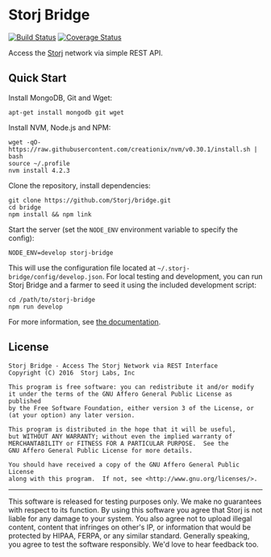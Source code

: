 Storj Bridge
============

[![Build Status](https://img.shields.io/travis/Storj/bridge.svg?style=flat-square)](https://travis-ci.org/Storj/bridge)
[![Coverage Status](https://img.shields.io/coveralls/Storj/bridge.svg?style=flat-square)](https://coveralls.io/r/Storj/bridge)

Access the [Storj](http://storj.io) network via simple REST API.

Quick Start
-----------

Install MongoDB, Git and Wget:

```
apt-get install mongodb git wget
```

Install NVM, Node.js and NPM:

```
wget -qO- https://raw.githubusercontent.com/creationix/nvm/v0.30.1/install.sh | bash
source ~/.profile
nvm install 4.2.3
```

Clone the repository, install dependencies:

```
git clone https://github.com/Storj/bridge.git
cd bridge
npm install && npm link
```

Start the server (set the `NODE_ENV` environment variable to specify the config):

```
NODE_ENV=develop storj-bridge
```

This will use the configuration file located at `~/.storj-bridge/config/develop.json`.
For local testing and development, you can run Storj Bridge and a farmer to seed
it using the included development script:

```
cd /path/to/storj-bridge
npm run develop
```

For more information, see [the documentation](http://storj.github.io/bridge).

License
-------

```
Storj Bridge - Access The Storj Network via REST Interface  
Copyright (C) 2016  Storj Labs, Inc

This program is free software: you can redistribute it and/or modify
it under the terms of the GNU Affero General Public License as published
by the Free Software Foundation, either version 3 of the License, or
(at your option) any later version.

This program is distributed in the hope that it will be useful,
but WITHOUT ANY WARRANTY; without even the implied warranty of
MERCHANTABILITY or FITNESS FOR A PARTICULAR PURPOSE.  See the
GNU Affero General Public License for more details.

You should have received a copy of the GNU Affero General Public License
along with this program.  If not, see <http://www.gnu.org/licenses/>.
```

---

This software is released for testing purposes only. We make no guarantees with
respect to its function. By using this software you agree that Storj is not
liable for any damage to your system. You also agree not to upload illegal
content, content that infringes on other's IP, or information that would be
protected by HIPAA, FERPA, or any similar standard. Generally speaking, you
agree to test the software responsibly. We'd love to hear feedback too.
